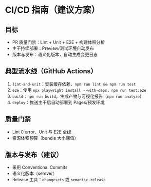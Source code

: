 # CI/CD 指南（建议方案）

## 目标

- PR 质量门禁：Lint + Unit + E2E + 构建体积分析
- 主干持续部署：Preview/测试环境自动发布
- 版本与发布：语义化版本，自动生成变更日志

## 典型流水线（GitHub Actions）

1. `lint-and-unit`：安装缓存依赖、`npm run lint && npm run test`
2. `e2e`：使用 `npx playwright install --with-deps`，`npm run test:e2e`
3. `build`：`npm run build`，生成产物与可视化报告（`npm run analyze`）
4. `deploy`：推送主干后自动部署到 Pages/预发环境

## 质量门禁

- Lint 0 error、Unit 与 E2E 全绿
- 资源体积预算（bundle 大小阈值）

## 版本与发布（建议）

- 采用 Conventional Commits
- 语义化版本（semver）
- Release 工具：`changesets` 或 `semantic-release`
